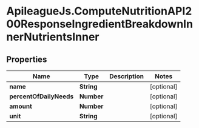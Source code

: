 # ApileagueJs.ComputeNutritionAPI200ResponseIngredientBreakdownInnerNutrientsInner

## Properties

Name | Type | Description | Notes
------------ | ------------- | ------------- | -------------
**name** | **String** |  | [optional] 
**percentOfDailyNeeds** | **Number** |  | [optional] 
**amount** | **Number** |  | [optional] 
**unit** | **String** |  | [optional] 


